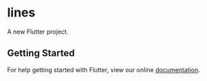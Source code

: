 # lines

A new Flutter project.

## Getting Started

For help getting started with Flutter, view our online
[documentation](https://flutter.io/).
